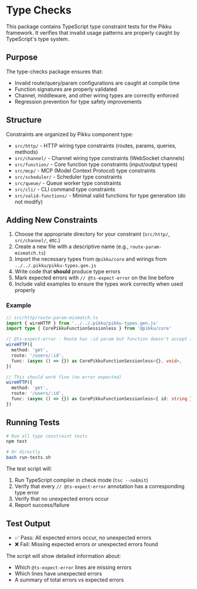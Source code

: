 # Type Checks

This package contains TypeScript type constraint tests for the Pikku framework. It verifies that invalid usage patterns are properly caught by TypeScript's type system.

## Purpose

The type-checks package ensures that:

- Invalid route/query/param configurations are caught at compile time
- Function signatures are properly validated
- Channel, middleware, and other wiring types are correctly enforced
- Regression prevention for type safety improvements

## Structure

Constraints are organized by Pikku component type:

- `src/http/` - HTTP wiring type constraints (routes, params, queries, methods)
- `src/channel/` - Channel wiring type constraints (WebSocket channels)
- `src/function/` - Core function type constraints (input/output types)
- `src/mcp/` - MCP (Model Context Protocol) type constraints
- `src/scheduler/` - Scheduler type constraints
- `src/queue/` - Queue worker type constraints
- `src/cli/` - CLI command type constraints
- `src/valid-functions/` - Minimal valid functions for type generation (do not modify)

## Adding New Constraints

1. Choose the appropriate directory for your constraint (`src/http/`, `src/channel/`, etc.)
2. Create a new file with a descriptive name (e.g., `route-param-mismatch.ts`)
3. Import the necessary types from `@pikku/core` and wirings from `../../.pikku/pikku-types.gen.js`
4. Write code that **should** produce type errors
5. Mark expected errors with `// @ts-expect-error` on the line before
6. Include valid examples to ensure the types work correctly when used properly

### Example

```typescript
// src/http/route-param-mismatch.ts
import { wireHTTP } from '../../.pikku/pikku-types.gen.js'
import type { CorePikkuFunctionSessionless } from '@pikku/core'

// @ts-expect-error - Route has :id param but function doesn't accept it
wireHTTP({
  method: 'get',
  route: '/users/:id',
  func: (async () => {}) as CorePikkuFunctionSessionless<{}, void>,
})

// This should work fine (no error expected)
wireHTTP({
  method: 'get',
  route: '/users/:id',
  func: (async () => {}) as CorePikkuFunctionSessionless<{ id: string }, void>,
})
```

## Running Tests

```bash
# Run all type constraint tests
npm test

# Or directly
bash run-tests.sh
```

The test script will:

1. Run TypeScript compiler in check mode (`tsc --noEmit`)
2. Verify that every `// @ts-expect-error` annotation has a corresponding type error
3. Verify that no unexpected errors occur
4. Report success/failure

## Test Output

- ✅ Pass: All expected errors occur, no unexpected errors
- ❌ Fail: Missing expected errors or unexpected errors found

The script will show detailed information about:

- Which `@ts-expect-error` lines are missing errors
- Which lines have unexpected errors
- A summary of total errors vs expected errors
